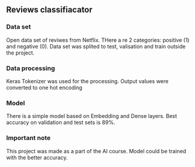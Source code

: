 ## Reviews classifiacator
### Data set
Open data set of reviwes from Netflix. THere a re 2 categories: positive (1) and negative (0). Data set was splited to test, valisation and train outside the project.

### Data processing
Keras Tokenizer was used for the processing. Output values were converted to one hot encoding

### Model
There is a simple model based on Embedding and Dense layers. Best accuracy on validation and test sets is 89%.

### Important note
This project was made as a part of the AI course. Model could be trained with the better accuracy.
